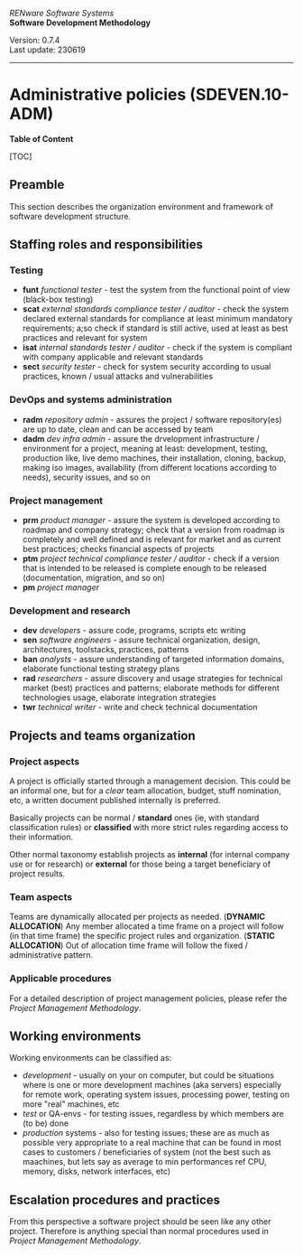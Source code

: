 *RENware Software Systems*<br>
**Software Development Methodology** 

Version: 0.7.4<br>
Last update: 230619

***

# Administrative policies (SDEVEN.10-ADM)

**Table of Content**

[TOC]

## Preamble

This section describes the organization environment and framework of software development structure.



## Staffing roles and responsibilities

### Testing

* **funt** *functional tester* - test the system from the functional point of view (black-box testing)
* **scat** *external standards compliance tester / auditor* - check the system declared external standards for compliance at least minimum mandatory requirements; a;so check if standard is still active, used at least as best practices and relevant for system 
* **isat** *internal standards tester / auditor* - check if the system is compliant with company applicable and relevant standards
* **sect** *security tester* - check for system security according to usual practices, known / usual attacks and vulnerabilities


### DevOps and systems administration

* **radm** *repository admin* - assures the project / software repository(es) are up to date, clean and can be accessed by team
* **dadm** *dev infra admin* - assure the drvelopment infrastructure / environment for a project, meaning at least: development, testing, production like, live demo machines, their installation, cloning, backup, making iso images, availability (from different locations according to needs), security issues, and so on


### Project management

* **prm** *product manager* - assure the system is developed according to roadmap and company strategy; check that a version from roadmap is completely and well defined and is relevant for market and as current best practices; checks financial aspects of projects
* **ptm** *project technical compliance tester / auditor* - check if a version that is intended to be released is complete enough to be released (documentation, migration, and so on)
* **pm** *project manager*


### Development and research

* **dev** *developers* - assure code, programs, scripts etc writing 
* **sen** *software engineers* - assure technical organization, design, architectures, toolstacks, practices, patterns
* **ban** *analysts* - assure understanding of targeted information domains, elaborate functional testing strategy plans 
* **rad** *researchers* - assure discovery and usage strategies for technical market (best) practices and patterns; elaborate methods for different technologies usage, elaborate integration strategies 
* **twr** *technical writer* - write and check technical documentation



## Projects and teams organization

### Project aspects

A project is officially started through a management decision. This could be an informal one, but for a *clear* team allocation, budget, stuff nomination, etc, a written document published internally is preferred. 

Basically projects can be normal / **standard** ones (ie, with standard classification rules) or **classified** with more strict rules regarding access to their information. 

Other normal taxonomy establish projects as **internal** (for internal company use or for research) or **external** for those being a target beneficiary of project results. 


### Team aspects

Teams are dynamically allocated per projects as needed. (**DYNAMIC ALLOCATION**) Any member allocated a time frame on a project will follow (in that time frame) the specific project rules and organization. (**STATIC ALLOCATION**) Out of allocation time frame will follow the fixed / administrative pattern.

### Applicable procedures

For a detailed description of project management policies, please refer the *Project Management Methodology*.



## Working environments

Working environments can be classified as:

* *development* - usually on your on computer, but could be situations where is one or more development machines (aka servers) especially for remote work, operating system issues, processing power, testing on more "real" machines, etc
* *test* or QA-envs - for testing issues, regardless by which members are (to be) done
* *production* systems - also for testing issues; these are as much as possible very appropriate to a real machine that can be found in most cases to customers / beneficiaries of system (not the best such as maachines, but lets say as average to min performances ref CPU, memory, disks, network interfaces, etc)



## Escalation procedures and practices

From this perspective a software project should be seen like any other project. Therefore is anything special than normal procedures used in *Project Management Methodology*.




